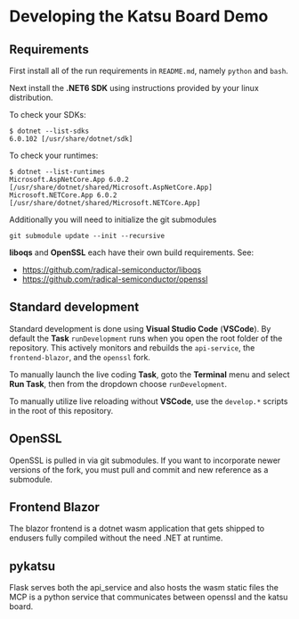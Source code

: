 # Developing the Katsu Board Demo
## Requirements
First install all of the run requirements in `README.md`, namely `python` and `bash`.

Next install the **.NET6 SDK** using instructions provided by your linux distribution.

To check your SDKs:

    $ dotnet --list-sdks
    6.0.102 [/usr/share/dotnet/sdk]

To check your runtimes:

    $ dotnet --list-runtimes
    Microsoft.AspNetCore.App 6.0.2 [/usr/share/dotnet/shared/Microsoft.AspNetCore.App]
    Microsoft.NETCore.App 6.0.2 [/usr/share/dotnet/shared/Microsoft.NETCore.App]

Additionally you will need to initialize the git submodules

    git submodule update --init --recursive

**liboqs** and **OpenSSL** each have their own build requirements. See:

- https://github.com/radical-semiconductor/liboqs
- https://github.com/radical-semiconductor/openssl


## Standard development
Standard development is done using **Visual Studio Code** (**VSCode**). By default the **Task** `runDevelopment` runs when you open the root folder of the repository. This actively monitors and rebuilds the `api-service`, the `frontend-blazor`, and the `openssl` fork.

To manually launch the live coding **Task**, goto the **Terminal** menu and select **Run Task**, then from the dropdown choose `runDevelopment`.

To manually utilize live reloading without **VSCode**, use the `develop.*` scripts in the root of this repository.

## OpenSSL
OpenSSL is pulled in via git submodules. If you want to incorporate newer versions of the fork, you must pull and commit and new reference as a submodule.

## Frontend Blazor
The blazor frontend is a dotnet wasm application that gets shipped to endusers fully compiled without the need .NET at runtime.

## pykatsu
Flask serves both the api_service and also hosts the wasm static files
the MCP is a python service that communicates between openssl and the katsu board.